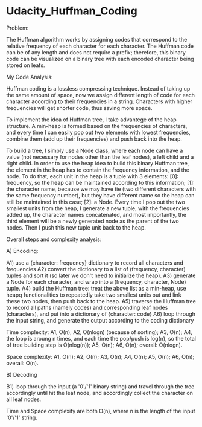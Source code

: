 # Udacity_Huffman_Coding


Problem:

The Huffman algorithm works by assigning codes that correspond to the relative 
frequency of each character for each character. The Huffman code can be of any 
length and does not require a prefix; therefore, this binary code can be visualized 
on a binary tree with each encoded character being stored on leafs.



My Code Analysis:


Huffman coding is a lossless compressing technique. Instead of taking up the same amount of space, now we assign different length of code for each character according to their frequencies in a string. Characters with higher frequencies will get shorter code, thus saving more space. 

To implement the idea of Huffman tree, I take advantege of the heap structure. A min-heap is formed based on the frequencies of characters, and every time I can easily pop out two elements with lowest frequencies, combine them (add up their frequencies) and push back into the heap.

To build a tree, I simply use a Node class, where each node can have a value (not necessary for nodes other than the leaf nodes), a left child and a right child. In order to use the heap idea to build this binary Huffman tree, the element in the heap has to contain the frequency information, and the node. To do that, each unit in the heap is a tuple with 3 elements: [0]: frequency, so the heap can be maintained according to this information; [1]: the character name, because we may have tie (two different characters with the same frequency number), but they have different name so the heap can still be maintained in this case; [2]: a Node. Every time I pop out the two smallest units from the heap, I generate a new tuple, with the frequencies added up, the character names concatenated, and most importantly, the third element will be a newly generated node as the parent of the two nodes. Then I push this new tuple unit back to the heap.

Overall steps and complexity analysis:

A) Encoding:

A1) use a {character: frequency} dictionary to record all characters and frequencies
A2) convert the dictionary to a list of (frequency, character) tuples and sort it (so later we don't need to initialize the heap).
A3) generate a Node for each character, and wrap into a (frequency, character, Node) tuple.
A4) build the Huffman tree: treat the above list as a min-heap, use heapq functionalities to repeatedly take two smallest units out and link these two nodes, then push back to the heap.
A5) traverse the Huffman tree to record all paths (namely codes) and corresponding leaf nodes (characters), and put into a dictionary of {character: code}
A6) loop through the input string, and generate the output according to the coding dictionary

Time complexity: A1, O(n); A2, O(nlogn) (because of sorting); A3, O(n); A4, the loop is aroung n times, and each time the pop/push is log(n), so the total of tree building step is O(nlog(n)); A5, O(n); A6, O(n); overall: O(nlogn).

Space complexity: A1, O(n); A2, O(n); A3, O(n); A4, O(n); A5, O(n); A6, O(n); overall: O(n).

B) Decoding

B1) loop through the input (a '0'/'1' binary string) and travel through the tree accordingly until hit the leaf node, and accordingly collect the character on all leaf nodes. 

Time and Space complexity are both O(n), where n is the length of the input '0'/'1' string.


